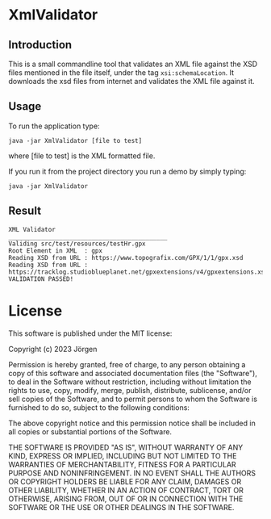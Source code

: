 # XmlValidator

## Introduction
This is a small commandline tool that validates an XML file against the XSD files mentioned in the file itself, 
under the tag ```xsi:schemaLocation```. It downloads the xsd files from internet and validates the XML file against it.

## Usage
To run the application type:

```
java -jar XmlValidator [file to test]
```
where [file to test] is the XML formatted file.

If you run it from the project directory you run a demo by simply typing:

```
java -jar XmlValidator
```

## Result

```
XML Validator
____________________________________________
Validing src/test/resources/testHr.gpx
Root Element in XML  : gpx
Reading XSD from URL : https://www.topografix.com/GPX/1/1/gpx.xsd
Reading XSD from URL : https://tracklog.studioblueplanet.net/gpxextensions/v4/gpxextensions.xsd
VALIDATION PASSED!
```

# License
This software is published under the MIT license:

Copyright (c) 2023 Jörgen

Permission is hereby granted, free of charge, to any person obtaining a copy
of this software and associated documentation files (the "Software"), to deal
in the Software without restriction, including without limitation the rights
to use, copy, modify, merge, publish, distribute, sublicense, and/or sell
copies of the Software, and to permit persons to whom the Software is
furnished to do so, subject to the following conditions:

The above copyright notice and this permission notice shall be included in all
copies or substantial portions of the Software.

THE SOFTWARE IS PROVIDED "AS IS", WITHOUT WARRANTY OF ANY KIND, EXPRESS OR
IMPLIED, INCLUDING BUT NOT LIMITED TO THE WARRANTIES OF MERCHANTABILITY,
FITNESS FOR A PARTICULAR PURPOSE AND NONINFRINGEMENT. IN NO EVENT SHALL THE
AUTHORS OR COPYRIGHT HOLDERS BE LIABLE FOR ANY CLAIM, DAMAGES OR OTHER
LIABILITY, WHETHER IN AN ACTION OF CONTRACT, TORT OR OTHERWISE, ARISING FROM,
OUT OF OR IN CONNECTION WITH THE SOFTWARE OR THE USE OR OTHER DEALINGS IN THE
SOFTWARE.